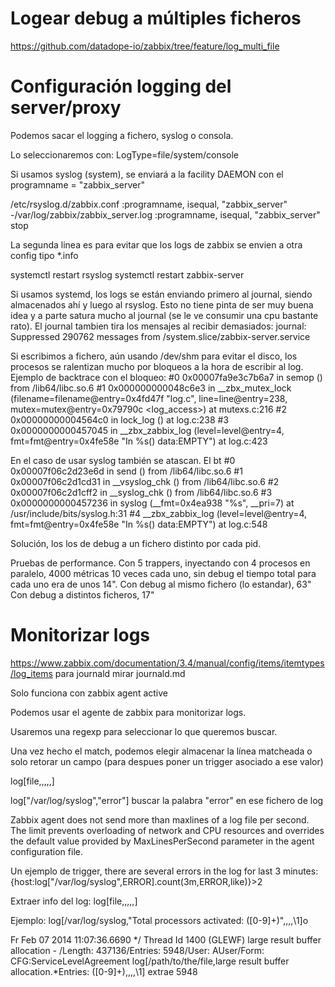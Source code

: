 # Logear debug a múltiples ficheros
https://github.com/datadope-io/zabbix/tree/feature/log_multi_file


# Configuración logging del server/proxy
Podemos sacar el logging a fichero, syslog o consola.

Lo seleccionaremos con:
LogType=file/system/console

Si usamos syslog (system), se enviará a la facility DAEMON con el programname = "zabbix_server"

/etc/rsyslog.d/zabbix.conf
:programname, isequal, "zabbix_server" -/var/log/zabbix/zabbix_server.log
:programname, isequal, "zabbix_server" stop

La segunda linea es para evitar que los logs de zabbix se envien a otra config tipo *.info

systemctl restart rsyslog
systemctl restart zabbix-server

Si usamos systemd, los logs se están enviando primero al journal, siendo almacenados ahí y luego al rsyslog.
Esto no tiene pinta de ser muy buena idea y a parte satura mucho al journal (se le ve consumir una cpu bastante rato).
El journal tambien tira los mensajes al recibir demasiados:
journal: Suppressed 290762 messages from /system.slice/zabbix-server.service


Si escribimos a fichero, aún usando /dev/shm para evitar el disco, los procesos se ralentizan mucho por bloqueos a la hora de escribir al log.
Ejemplo de backtrace con el bloqueo:
#0  0x00007fa9e3c7b6a7 in semop () from /lib64/libc.so.6
#1  0x000000000048c6e3 in __zbx_mutex_lock (filename=filename@entry=0x4fd47f "log.c", line=line@entry=238, mutex=mutex@entry=0x79790c <log_access>) at mutexs.c:216
#2  0x00000000004564c0 in lock_log () at log.c:238
#3  0x0000000000457045 in __zbx_zabbix_log (level=level@entry=4, fmt=fmt@entry=0x4fe58e "In %s() data:EMPTY") at log.c:423


En el caso de usar syslog también se atascan. El bt
#0  0x00007f06c2d23e6d in send () from /lib64/libc.so.6
#1  0x00007f06c2d1cd31 in __vsyslog_chk () from /lib64/libc.so.6
#2  0x00007f06c2d1cff2 in __syslog_chk () from /lib64/libc.so.6
#3  0x0000000000457236 in syslog (__fmt=0x4ea938 "%s", __pri=7) at /usr/include/bits/syslog.h:31
#4  __zbx_zabbix_log (level=level@entry=4, fmt=fmt@entry=0x4fe58e "In %s() data:EMPTY") at log.c:548

Solución, los los de debug a un fichero distinto por cada pid.

Pruebas de performance.
Con 5 trappers, inyectando con 4 procesos en paralelo, 4000 métricas 10 veces cada uno, sin debug el tiempo total para cada uno era de unos 14".
Con debug al mismo fichero (lo estandar), 63"
Con debug a distintos ficheros, 17"



# Monitorizar logs
https://www.zabbix.com/documentation/3.4/manual/config/items/itemtypes/log_items
para journald mirar journald.md

Solo funciona con zabbix agent active

Podemos usar el agente de zabbix para monitorizar logs.

Usaremos una regexp para seleccionar lo que queremos buscar.

Una vez hecho el match, podemos elegir almacenar la línea matcheada o solo retorar un campo (para despues poner un trigger asociado a ese valor)


log[file,<regexp>,<encoding>,<maxlines>,<mode>,<output>]

log["/var/log/syslog","error"]
  buscar la palabra "error" en ese fichero de log

Zabbix agent does not send more than maxlines of a log file per second. The limit prevents overloading of network and CPU resources and overrides the default value provided by MaxLinesPerSecond parameter in the agent configuration file.

Un ejemplo de trigger, there are several errors in the log for last 3 minutes:
{host:log["/var/log/syslog",ERROR].count(3m,ERROR,like)}>2


Extraer info del log:
log[file,<regexp>,<encoding>,<maxlines>,<mode>,<output>]

Ejemplo:
log[/var/log/syslog,"Total processors activated: ([0-9]+)",,,,\1]o

Fr Feb 07 2014 11:07:36.6690 */ Thread Id 1400 (GLEWF) large result buffer allocation - /Length: 437136/Entries: 5948/User: AUser/Form: CFG:ServiceLevelAgreement
log[/path/to/the/file,large result buffer allocation.*Entries: ([0-9]+),,,,\1]
  extrae 5948
